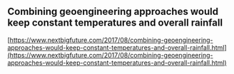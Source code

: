 ## Combining geoengineering approaches would keep constant temperatures and overall rainfall
  
  [https://www.nextbigfuture.com/2017/08/combining-geoengineering-approaches-would-keep-constant-temperatures-and-overall-rainfall.html](https://www.nextbigfuture.com/2017/08/combining-geoengineering-approaches-would-keep-constant-temperatures-and-overall-rainfall.html)